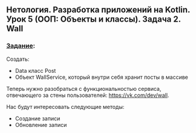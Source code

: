 ## Нетология. Разработка приложений на Kotlin. Урок 5 (ООП: Объекты и классы). Задача 2. Wall

### [Задание](https://github.com/netology-code/kt-homeworks/tree/master/05_objects):

Создать:

- Data класс Post
- Объект WallService, который внутри себя хранит посты в массиве

Теперь нужно разобраться с функциональностью сервиса, отвечающего за стены пользователей: https://vk.com/dev/wall.

Нас будут интересовать следующие методы:

- Создание записи
- Обновление записи